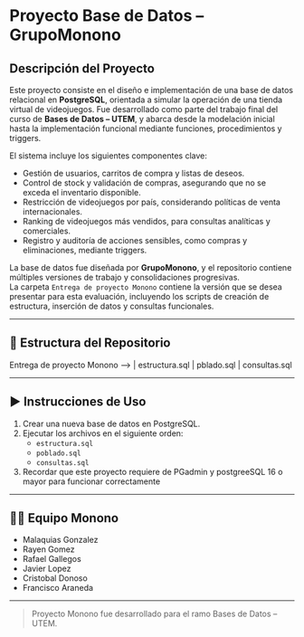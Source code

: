 # Proyecto Base de Datos – GrupoMonono

##  Descripción del Proyecto

Este proyecto consiste en el diseño e implementación de una base de datos relacional en **PostgreSQL**, orientada a simular la operación de una tienda virtual de videojuegos. Fue desarrollado como parte del trabajo final del curso de **Bases de Datos – UTEM**, y abarca desde la modelación inicial hasta la implementación funcional mediante funciones, procedimientos y triggers.

El sistema incluye los siguientes componentes clave:

- Gestión de usuarios, carritos de compra y listas de deseos.
- Control de stock y validación de compras, asegurando que no se exceda el inventario disponible.
- Restricción de videojuegos por país, considerando políticas de venta internacionales.
- Ranking de videojuegos más vendidos, para consultas analíticas y comerciales.
- Registro y auditoría de acciones sensibles, como compras y eliminaciones, mediante triggers.

La base de datos fue diseñada por **GrupoMonono**, y el repositorio contiene múltiples versiones de trabajo y consolidaciones progresivas.  
La carpeta `Entrega de proyecto Monono` contiene la versión que se desea presentar para esta evaluación, incluyendo los scripts de creación de estructura, inserción de datos y consultas funcionales.

---

## 📂 Estructura del Repositorio
Entrega de proyecto Monono --> | estructura.sql | pblado.sql | consultas.sql
 
---

## ▶️ Instrucciones de Uso

1. Crear una nueva base de datos en PostgreSQL.
2. Ejecutar los archivos en el siguiente orden:
   - `estructura.sql`
   - `poblado.sql`
   - `consultas.sql`
3. Recordar que este proyecto requiere de PGadmin y postgreeSQL 16 o mayor para funcionar correctamente

---

## 👨‍💻 Equipo Monono

- Malaquias Gonzalez
- Rayen Gomez
- Rafael Gallegos
- Javier Lopez
- Cristobal Donoso
- Francisco Araneda

---

> Proyecto Monono fue desarrollado para el ramo Bases de Datos – UTEM.
